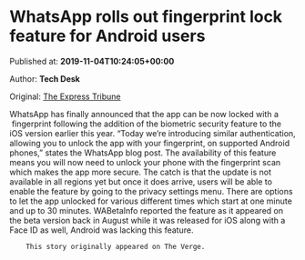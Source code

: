 
# WhatsApp rolls out fingerprint lock feature for Android users

Published at: **2019-11-04T10:24:05+00:00**

Author: **Tech Desk**

Original: [The Express Tribune](https://tribune.com.pk/story/2093320/8-whatsapp-rolls-fingerprint-lock-feature-android-users/)

WhatsApp has finally announced that the app can be now locked with a  fingerprint following the addition of the biometric security feature to the iOS version earlier this year.
“Today we’re introducing similar authentication, allowing you to unlock the app with your fingerprint, on supported Android phones,” states the WhatsApp blog post.
The availability of this feature means you will now need to unlock your phone with the fingerprint scan which makes the app more secure. The catch is that the update is not available in all regions yet but once it does arrive, users will be able to enable the feature by going to the privacy settings menu.
There are options to let the app unlocked for various different times which start at one minute and up to 30 minutes.
WABetaInfo reported the feature as it appeared on the beta version back in August while it was released for iOS along with a Face ID as well, Android was lacking this feature.

        This story originally appeared on The Verge.
      
